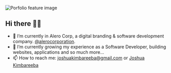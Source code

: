 ![Porfolio feature image](https://ik.imagekit.io/qpt2onjfe/Joshua_Kimbareeba/Github_H56P9Kv54aX.png)

## Hi there 👋🏿

- 🔭 I’m currently in Alero Corp, a digital branding & software development company. [@alerocorporation](https://alero.co.ke).
- 🌱 I’m currently growing my experience as a Software Developer, building websites, applications and so much more... 
- 📫 How to reach me: joshuakimbareeba@gmail.com or [Joshua Kimbareeba](https://joshuakimbareeba.netlify.app/)
